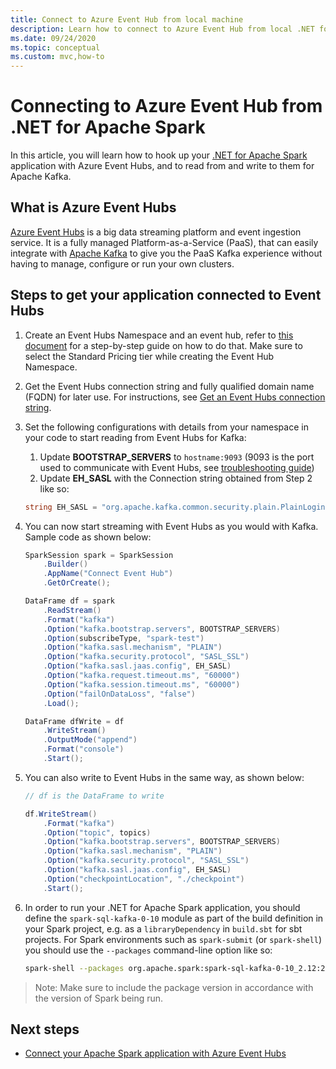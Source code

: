 ```yaml
---
title: Connect to Azure Event Hub from local machine
description: Learn how to connect to Azure Event Hub from local .NET for Apache Spark instance.
ms.date: 09/24/2020
ms.topic: conceptual
ms.custom: mvc,how-to
---
```


# Connecting to Azure Event Hub from .NET for Apache Spark

In this article, you will learn how to hook up your [.NET for Apache Spark](https://github.com/dotnet/spark) application with Azure Event Hubs, and to read from and write to them for Apache Kafka.

## What is Azure Event Hubs

[Azure Event Hubs](https://docs.microsoft.com/en-us/azure/event-hubs/event-hubs-about) is a big data streaming platform and event ingestion service. It is a fully managed Platform-as-a-Service (PaaS), that can easily integrate with [Apache Kafka](https://kafka.apache.org/) to give you the PaaS Kafka experience without having to manage, configure or run your own clusters.

## Steps to get your application connected to Event Hubs

1. Create an Event Hubs Namespace and an event hub, refer to [this document](https://docs.microsoft.com/en-us/azure/event-hubs/event-hubs-create) for a step-by-step guide on how to do that. Make sure to select the Standard Pricing tier while creating the Event Hub Namespace.
2. Get the Event Hubs connection string and fully qualified domain name (FQDN) for later use. For instructions, see [Get an Event Hubs connection string](https://docs.microsoft.com/en-us/azure/event-hubs/event-hubs-get-connection-string).
3. Set the following configurations with details from your namespace in your code to start reading from Event Hubs for Kafka:
    1. Update **BOOTSTRAP_SERVERS** to `hostname:9093` (9093 is the port used to communicate with Event Hubs, see [troubleshooting guide](https://docs.microsoft.com/en-us/azure/event-hubs/troubleshooting-guide))
    2. Update **EH_SASL** with the Connection string obtained from Step 2 like so:

    ```csharp
    string EH_SASL = "org.apache.kafka.common.security.plain.PlainLoginModule required username=\"$ConnectionString\" password=\"<CONNECTION_STRING>\";";
    ```

4. You can now start streaming with Event Hubs as you would with Kafka. Sample code as shown below:

    ```csharp
    SparkSession spark = SparkSession
        .Builder()
        .AppName("Connect Event Hub")
        .GetOrCreate();

    DataFrame df = spark
        .ReadStream()
        .Format("kafka")
        .Option("kafka.bootstrap.servers", BOOTSTRAP_SERVERS)
        .Option(subscribeType, "spark-test")
        .Option("kafka.sasl.mechanism", "PLAIN")
        .Option("kafka.security.protocol", "SASL_SSL")
        .Option("kafka.sasl.jaas.config", EH_SASL)
        .Option("kafka.request.timeout.ms", "60000")
        .Option("kafka.session.timeout.ms", "60000")
        .Option("failOnDataLoss", "false")
        .Load();

    DataFrame dfWrite = df
        .WriteStream()
        .OutputMode("append")
        .Format("console")
        .Start();
    ```

5. You can also write to Event Hubs in the same way, as shown below:

    ```csharp
    // df is the DataFrame to write

    df.WriteStream()
        .Format("kafka")
        .Option("topic", topics)
        .Option("kafka.bootstrap.servers", BOOTSTRAP_SERVERS)
        .Option("kafka.sasl.mechanism", "PLAIN")
        .Option("kafka.security.protocol", "SASL_SSL")
        .Option("kafka.sasl.jaas.config", EH_SASL)
        .Option("checkpointLocation", "./checkpoint")
        .Start();
    ```

6. In order to run your .NET for Apache Spark application, you should define the `spark-sql-kafka-0-10` module as part of the build definition in your Spark project, e.g. as a `libraryDependency` in `build.sbt` for sbt projects. For Spark environments such as `spark-submit` (or `spark-shell`) you should use the `--packages` command-line option like so:

    ```bash
    spark-shell --packages org.apache.spark:spark-sql-kafka-0-10_2.12:2.4.5
    ```

> Note: Make sure to include the package version in accordance with the version of Spark being run.

## Next steps

* [Connect your Apache Spark application with Azure Event Hubs](https://docs.microsoft.com/en-us/azure/event-hubs/event-hubs-kafka-spark-tutorial)
